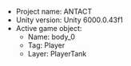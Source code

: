 <!-- UNITY CODE ASSIST INSTRUCTIONS START -->
- Project name: ANTACT
- Unity version: Unity 6000.0.43f1
- Active game object:
  - Name: body_0
  - Tag: Player
  - Layer: PlayerTank
<!-- UNITY CODE ASSIST INSTRUCTIONS END -->
